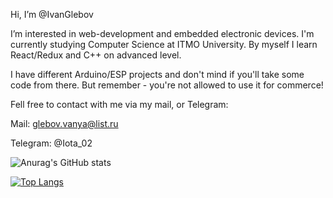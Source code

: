 Hi, I’m @IvanGlebov

I’m interested in web-development and embedded electronic devices.
I'm currently studying Computer Science at ITMO University.
By myself I learn React/Redux and C++ on advanced level.

I have different Arduino/ESP projects and don't mind if you'll take some code from there. But remember - you're not allowed to use it for commerce! 

Fell free to contact with me via my mail, or Telegram:

Mail: glebov.vanya@list.ru

Telegram: @Iota_02


![Anurag's GitHub stats](https://github-readme-stats.vercel.app/api?username=IvanGlebov&show_icons=true&theme=react)

[![Top Langs](https://github-readme-stats.vercel.app/api/top-langs/?username=IvanGlebov&langs_count=8&theme=react)](https://github.com/anuraghazra/github-readme-stats)

<!-- [![Top Langs](https://github-readme-stats.vercel.app/api/top-langs/?username=IvanGlebov&layout=compact&bg_color=#000000)](https://github.com/anuraghazra/github-readme-stats) -->

<!---
IvanGlebov/IvanGlebov is a ✨ special ✨ repository because its `README.md` (this file) appears on your GitHub profile.
You can click the Preview link to take a look at your changes.
--->
